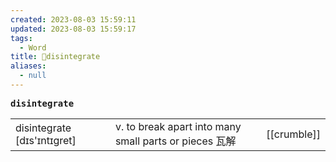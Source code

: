 ```yaml
---
created: 2023-08-03 15:59:11
updated: 2023-08-03 15:59:17
tags:
  - Word
title: 📖disintegrate
aliases:
  - null
---
```


<pre><strong>disintegrate</strong></pre>
|   |   |   |
|---|---|---|
|disintegrate [dɪs'ɪntɪɡret]|v. to break apart into many small parts or pieces 瓦解|[[crumble]]|